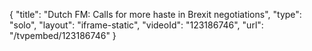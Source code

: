 {
    "title": "Dutch FM: Calls for more haste in Brexit negotiations",
    "type": "solo",
    "layout": "iframe-static",
    "videoId": "123186746",
    "url": "\/tvpembed\/123186746"
}